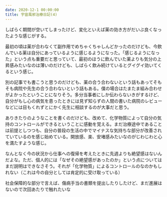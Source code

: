 ```yaml
---
date: 2020-12-1 00:00:00
title: 宇宙風邪治療日記(4)
---
```

しばらく期間が空いてしまったけど、変化といえば薬の効き方がだいぶ良くなったような感じがする。

最初の頃は薬が合わなくて副作用でめちゃくちゃしんどかったのだけども、今飲んでいる薬は自分にあっているように感じるようになった。「感じるようになった」という点も重要だと思っていて、最初のほうに飲んでいた薬よりも気分の上昇感みたいなのは薄いのだけども、しばらく飲み続けているとグイグイ効いてくるという感じ。

別の記事でも書こうと思うのだけども、薬の合う合わないという話もあってそもそも病院や先生の合う合わないという話もある。僕の場合はたまたま組み合わせがよかったということになりそう。多分当事者にしか伝わらないきがするけど、自分がもし心の病気を患ったときには見ず知らずの人間の書いた病院のレビューなどには目もくれずとにかく先生に相談するのが大事だと思う。

ありきたりのようなことを書くのだけども、改めて、化学物質によって自分の気持のコントロールができるということに感動を覚える。まだ治療途中であることは前提としつつも、自分の普段の生活の中でマイナスな気持ちな部分が改善されていているのを感じ始めている。開放感、楽、安堵感みたいなのがじわじわと心を満たすような感じ。

なんとなく今の状況から仕事への復帰を考えたときに先週よりも絶望感はないんだよな。ただ、個人的には「なぜその絶望感があったのか」という点についてはまだ説明はできなさそう。それが「化学物質」によるコントロールのなのかもしれない（これは今の自分としては肯定的に受け取っている）

社会保障的な部分で言えば、傷病手当の書類を提出したりしたけど、まだ進展はないので次回あたりで触れたいな
